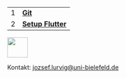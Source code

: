 |||
|-|-|
| 1 | [**Git**](introduction-to-git) |
| 2 | [**Setup Flutter**](set-up-flutter-sdk) |

<a href="https://play.google.com/store/apps/details?id=de.cit_ec.bivital" target="_blank">
  <img src="https://github.com/LathDevers/flutter-training/blob/master/src/google-play.png" height="47"/>
</a>

Kontakt: [jozsef.lurvig@uni-bielefeld.de](mailto:jozsef.lurvig@uni-bielefeld.de)